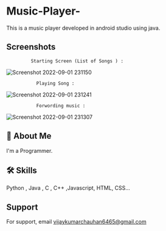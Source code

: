 
# Music-Player-

This is a music player developed in android studio using java.


## Screenshots

             Starting Screen (List of Songs ) :

![Screenshot 2022-09-01 231150](https://user-images.githubusercontent.com/89354259/187979807-a8828ed5-32bd-45ab-8d49-c5c2482c56d3.png)

               Playing Song :
![Screenshot 2022-09-01 231241](https://user-images.githubusercontent.com/89354259/187979893-ca392487-f6f7-4beb-899a-875a12f57900.png)

               Forwording music :
  ![Screenshot 2022-09-01 231307](https://user-images.githubusercontent.com/89354259/187979934-53961e2c-8f07-4d8c-8860-38a84fa3c4ec.png)
## 🚀 About Me
I'm a Programmer.



## 🛠 Skills
Python , Java , C , C++ ,Javascript, HTML, CSS...



    
## Support

For support, email vijaykumarchauhan6465@gmail.com 


